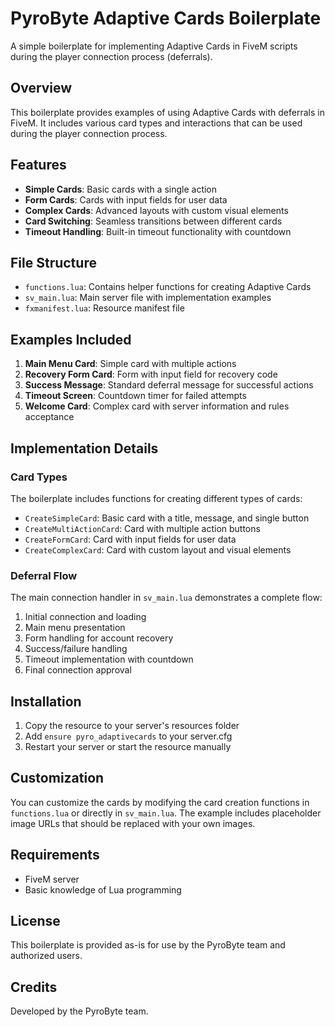 # PyroByte Adaptive Cards Boilerplate

A simple boilerplate for implementing Adaptive Cards in FiveM scripts during the player connection process (deferrals).

## Overview

This boilerplate provides examples of using Adaptive Cards with deferrals in FiveM. It includes various card types and interactions that can be used during the player connection process.

## Features

- **Simple Cards**: Basic cards with a single action
- **Form Cards**: Cards with input fields for user data
- **Complex Cards**: Advanced layouts with custom visual elements
- **Card Switching**: Seamless transitions between different cards
- **Timeout Handling**: Built-in timeout functionality with countdown

## File Structure

- `functions.lua`: Contains helper functions for creating Adaptive Cards
- `sv_main.lua`: Main server file with implementation examples
- `fxmanifest.lua`: Resource manifest file

## Examples Included

1. **Main Menu Card**: Simple card with multiple actions
2. **Recovery Form Card**: Form with input field for recovery code
3. **Success Message**: Standard deferral message for successful actions
4. **Timeout Screen**: Countdown timer for failed attempts
5. **Welcome Card**: Complex card with server information and rules acceptance

## Implementation Details

### Card Types

The boilerplate includes functions for creating different types of cards:

- `CreateSimpleCard`: Basic card with a title, message, and single button
- `CreateMultiActionCard`: Card with multiple action buttons
- `CreateFormCard`: Card with input fields for user data
- `CreateComplexCard`: Card with custom layout and visual elements

### Deferral Flow

The main connection handler in `sv_main.lua` demonstrates a complete flow:

1. Initial connection and loading
2. Main menu presentation
3. Form handling for account recovery
4. Success/failure handling
5. Timeout implementation with countdown
6. Final connection approval

## Installation

1. Copy the resource to your server's resources folder
2. Add `ensure pyro_adaptivecards` to your server.cfg
3. Restart your server or start the resource manually

## Customization

You can customize the cards by modifying the card creation functions in `functions.lua` or directly in `sv_main.lua`. The example includes placeholder image URLs that should be replaced with your own images.

## Requirements

- FiveM server
- Basic knowledge of Lua programming

## License

This boilerplate is provided as-is for use by the PyroByte team and authorized users.

## Credits

Developed by the PyroByte team.
